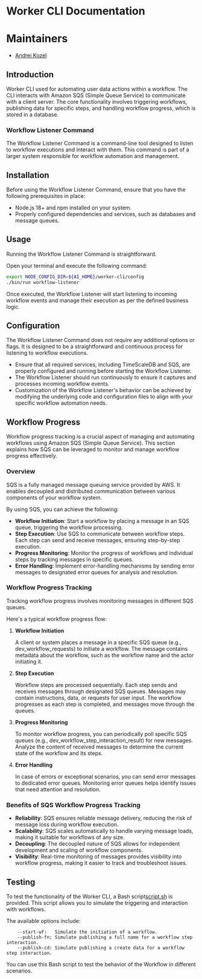 # Worker CLI Documentation

# Maintainers

- [Andrei Kozel](https://github.com/andrey-kozel)

## Introduction

Worker CLI used for automating user data actions within a workflow.
The CLI interacts with Amazon SQS (Simple Queue Service) to communicate with a client server.
The core functionality involves triggering workflows, publishing data for specific steps, and handling workflow progress, which is stored in a database.

### Workflow Listener Command

The Workflow Listener Command is a command-line tool designed to listen to workflow executions and interact with them.
This command is part of a larger system responsible for workflow automation and management.

## Installation

Before using the Workflow Listener Command, ensure that you have the following prerequisites in place:

- Node.js 18+ and npm installed on your system.
- Properly configured dependencies and services, such as databases and message queues.

## Usage

Running the Workflow Listener Command is straightforward.

Open your terminal and execute the following command:

```bash
export NODE_CONFIG_DIR=${AI_HOME}/worker-cli/config
./bin/run workflow-listener
```

Once executed, the Workflow Listener will start listening to incoming workflow events and manage their execution as per the defined business logic.

## Configuration

The Workflow Listener Command does not require any additional options or flags.
It is designed to be a straightforward and continuous process for listening to workflow executions.

- Ensure that all required services, including TimeScaleDB and SQS, are properly configured and running before starting the Workflow Listener.
- The Workflow Listener should run continuously to ensure it captures and processes incoming workflow events.
- Customization of the Workflow Listener's behavior can be achieved by modifying the underlying code and configuration files to align with your specific workflow automation needs.

## Workflow Progress

Workflow progress tracking is a crucial aspect of managing and automating workflows using Amazon SQS (Simple Queue Service).
This section explains how SQS can be leveraged to monitor and manage workflow progress effectively.

### Overview

SQS is a fully managed message queuing service provided by AWS.
It enables decoupled and distributed communication between various components of your workflow system.

By using SQS, you can achieve the following:

- **Workflow Initiation**: Start a workflow by placing a message in an SQS queue, triggering the workflow processing.
- **Step Execution**: Use SQS to communicate between workflow steps. Each step can send and receive messages, ensuring step-by-step execution.
- **Progress Monitoring**: Monitor the progress of workflows and individual steps by tracking messages in specific queues.
- **Error Handling**: Implement error-handling mechanisms by sending error messages to designated error queues for analysis and resolution.

### Workflow Progress Tracking

Tracking workflow progress involves monitoring messages in different SQS queues.

Here's a typical workflow progress flow:

1. **Workflow Initiation**

   A client or system places a message in a specific SQS queue (e.g., dev_workflow_requests) to initiate a workflow.
   The message contains metadata about the workflow, such as the workflow name and the actor initiating it.

2. **Step Execution**

   Workflow steps are processed sequentially.
   Each step sends and receives messages through designated SQS queues.
   Messages may contain instructions, data, or requests for user input.
   The workflow progresses as each step is completed, and messages move through the queues.

3. **Progress Monitoring**

   To monitor workflow progress, you can periodically poll specific SQS queues (e.g., dev_workflow_step_interaction_result) for new messages.
   Analyze the content of received messages to determine the current state of the workflow and its steps.

4. **Error Handling**

   In case of errors or exceptional scenarios, you can send error messages to dedicated error queues.
   Monitoring error queues helps identify issues that need attention and resolution.

### Benefits of SQS Workflow Progress Tracking

- **Reliability**: SQS ensures reliable message delivery, reducing the risk of message loss during workflow execution.
- **Scalability**: SQS scales automatically to handle varying message loads, making it suitable for workflows of any size.
- **Decoupling**: The decoupled nature of SQS allows for independent development and scaling of workflow components.
- **Visibility**: Real-time monitoring of messages provides visibility into workflow progress, making it easier to track and troubleshoot issues.

## Testing

To test the functionality of the Worker CLI, a Bash script[script.sh](script%2Fscript.sh) is provided.
This script allows you to simulate the triggering and interaction with workflows.

The available options include:

```
    --start-wf:   Simulate the initiation of a workflow.
    --publish-fn: Simulate publishing a full name for a workflow step interaction.
    --publish-cd: Simulate publishing a create data for a workflow step interaction.
```

You can use this Bash script to test the behavior of the Workflow in different scenarios.
